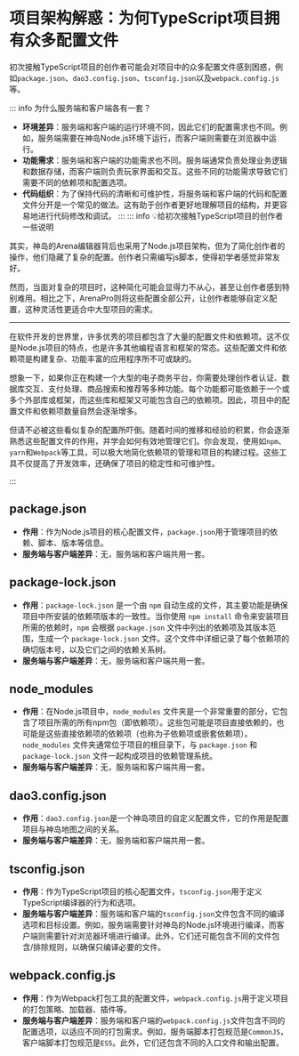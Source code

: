 # 项目架构解惑：为何TypeScript项目拥有众多配置文件

初次接触TypeScript项目的创作者可能会对项目中的众多配置文件感到困惑，例如`package.json`、`dao3.config.json`、`tsconfig.json`以及`webpack.config.js`等。

::: info 为什么服务端和客户端各有一套？
- **环境差异**：服务端和客户端的运行环境不同，因此它们的配置需求也不同。例如，服务端需要在神岛Node.js环境下运行，而客户端则需要在浏览器中运行。
- **功能需求**：服务端和客户端的功能需求也不同。服务端通常负责处理业务逻辑和数据存储，而客户端则负责玩家界面和交互。这些不同的功能需求导致它们需要不同的依赖项和配置选项。
- **代码组织**：为了保持代码的清晰和可维护性，将服务端和客户端的代码和配置文件分开是一个常见的做法。这有助于创作者更好地理解项目的结构，并更容易地进行代码修改和调试。
:::
::: info 💡给初次接触TypeScript项目的创作者一些说明

其实，神岛的Arena编辑器背后也采用了Node.js项目架构，但为了简化创作者的操作，他们隐藏了复杂的配置。创作者只需编写js脚本，使得初学者感觉非常友好。

然而，当面对复杂的项目时，这种简化可能会显得力不从心，甚至让创作者感到特别难用。相比之下，ArenaPro则将这些配置全部公开，让创作者能够自定义配置，这种灵活性更适合中大型项目的需求。

---

在软件开发的世界里，许多优秀的项目都包含了大量的配置文件和依赖项。这不仅是Node.js项目的特点，也是许多其他编程语言和框架的常态。这些配置文件和依赖项是构建复杂、功能丰富的应用程序所不可或缺的。

想象一下，如果你正在构建一个大型的电子商务平台，你需要处理创作者认证、数据库交互、支付处理、商品搜索和推荐等多种功能。每个功能都可能依赖于一个或多个外部库或框架，而这些库和框架又可能包含自己的依赖项。因此，项目中的配置文件和依赖项数量自然会逐渐增多。

但请不必被这些看似复杂的配置所吓倒。随着时间的推移和经验的积累，你会逐渐熟悉这些配置文件的作用，并学会如何有效地管理它们。你会发现，使用如`npm`、`yarn`和`Webpack`等工具，可以极大地简化依赖项的管理和项目的构建过程。这些工具不仅提高了开发效率，还确保了项目的稳定性和可维护性。

:::

## package.json

- **作用**：作为Node.js项目的核心配置文件，`package.json`用于管理项目的依赖、脚本、版本等信息。
- **服务端与客户端差异**：无，服务端和客户端共用一套。

## package-lock.json
- **作用**：`package-lock.json` 是一个由 `npm` 自动生成的文件，其主要功能是确保项目中所安装的依赖项版本的一致性。当你使用 `npm install` 命令来安装项目所需的依赖时，`npm` 会根据 `package.json` 文件中列出的依赖项及其版本范围，生成一个 `package-lock.json` 文件。这个文件中详细记录了每个依赖项的确切版本号，以及它们之间的依赖关系树。
- **服务端与客户端差异**：无，服务端和客户端共用一套。

## node_modules
- **作用**：在Node.js项目中，`node_modules` 文件夹是一个非常重要的部分，它包含了项目所需的所有npm包（即依赖项）。这些包可能是项目直接依赖的，也可能是这些直接依赖项的依赖项（也称为子依赖项或嵌套依赖项）。`node_modules` 文件夹通常位于项目的根目录下，与 `package.json` 和 `package-lock.json` 文件一起构成项目的依赖管理系统。
- **服务端与客户端差异**：无，服务端和客户端共用一套。


## dao3.config.json

- **作用**：`dao3.config.json`是一个神岛项目的自定义配置文件，它的作用是配置项目与神岛地图之间的关系。
- **服务端与客户端差异**：无，服务端和客户端共用一套。

## tsconfig.json

- **作用**：作为TypeScript项目的核心配置文件，`tsconfig.json`用于定义TypeScript编译器的行为和选项。
- **服务端与客户端差异**：服务端和客户端的`tsconfig.json`文件包含不同的编译选项和目标设置。例如，服务端需要针对神岛的Node.js环境进行编译，而客户端则需要针对浏览器环境进行编译。此外，它们还可能包含不同的文件包含/排除规则，以确保只编译必要的文件。

##  webpack.config.js

- **作用**：作为Webpack打包工具的配置文件，`webpack.config.js`用于定义项目的打包策略、加载器、插件等。
- **服务端与客户端差异**：服务端和客户端的`webpack.config.js`文件包含不同的配置选项，以适应不同的打包需求。例如，服务端脚本打包规范是`CommonJS`，客户端脚本打包规范是`ES5`。此外，它们还包含不同的入口文件和输出配置。



